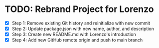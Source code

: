 # TODO: Rebrand Project for Lorenzo

- [x] Step 1: Remove existing Git history and reinitialize with new commit
- [x] Step 2: Update package.json with new name, author, and description
- [x] Step 3: Create new README.md with Lorenzo's introduction
- [x] Step 4: Add new GitHub remote origin and push to main branch
